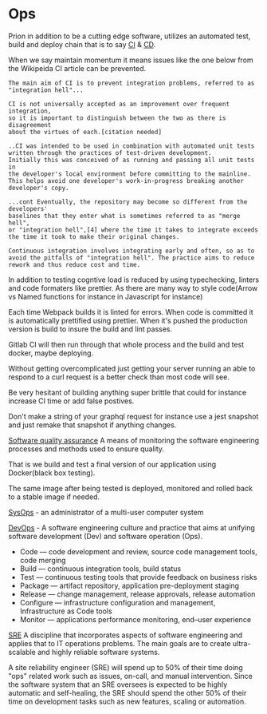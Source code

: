 # Ops

Prion in addition to be a cutting edge software, utilizes an automated test,
build and deploy chain that is to say [CI](https://en.wikipedia.org/wiki/Continuous_integration)
& [CD](https://en.wikipedia.org/wiki/Continuous_delivery).

When we say maintain momentum it means issues like the one below from the Wikipeida CI article can be prevented.


```
The main aim of CI is to prevent integration problems, referred to as
"integration hell"...

CI is not universally accepted as an improvement over frequent integration,
so it is important to distinguish between the two as there is disagreement
about the virtues of each.[citation needed]

..CI was intended to be used in combination with automated unit tests
written through the practices of test-driven development.
Initially this was conceived of as running and passing all unit tests in
the developer's local environment before committing to the mainline.
This helps avoid one developer's work-in-progress breaking another developer's copy.

...cont Eventually, the repository may become so different from the developers'
baselines that they enter what is sometimes referred to as "merge hell",
or "integration hell",[4] where the time it takes to integrate exceeds
the time it took to make their original changes.

Continuous integration involves integrating early and often, so as to avoid the pitfalls of "integration hell". The practice aims to reduce rework and thus reduce cost and time.
```


In addition to testing cogntive load is reduced by using typechecking,
linters and code formaters like prettier. As there are many way to style
code(Arrow vs Named functions for instance in Javascript for instance)

Each time Webpack builds it is linted for errors. When code is committed
it is automatically prettified using prettier. When it's pushed the
production version is build to insure the build and lint passes.

Gitlab CI will then run through that whole process and the build and test
docker, maybe deploying.

Without getting overcomplicated just getting your server running an able
to respond to a curl request is a better check than most code will see.

Be very hesitant of building anything super brittle that could for instance
increase CI time or add false postives.


Don't make a string of your graphql request for instance use a jest snapshot and just remake that snapshot if anything changes.



[Software quality assurance](https://en.wikipedia.org/wiki/Software_quality_assurance)
A means of monitoring the software engineering processes and methods used to ensure quality.


That is we build and test a final version of our application using Docker(black box testing).

The same image after being tested is deployed, monitored and rolled back
to a stable image if needed.

[SysOps](https://en.wikipedia.org/wiki/Sysop) - an administrator of a multi-user computer system

[DevOps](https://en.wikipedia.org/wiki/DevOps) -
A software engineering culture and practice that aims at unifying software development (Dev) and software operation (Ops).

* Code — code development and review, source code management tools, code merging
* Build — continuous integration tools, build status
* Test — continuous testing tools that provide feedback on business risks
* Package — artifact repository, application pre-deployment staging
* Release — change management, release approvals, release automation
* Configure — infrastructure configuration and management, Infrastructure as Code tools
* Monitor — applications performance monitoring, end–user experience


[SRE](https://en.wikipedia.org/wiki/Site_Reliability_Engineering)
A discipline that incorporates aspects of software engineering and applies that to IT operations problems.
The main goals are to create ultra-scalable and highly reliable software systems.

A site reliability engineer (SRE) will spend up to 50% of their time doing "ops" related work such as issues, on-call, and manual intervention. Since the software system that an SRE oversees is expected to be highly automatic and self-healing, the SRE should spend the other 50% of their time on development tasks such as new features, scaling or automation.



